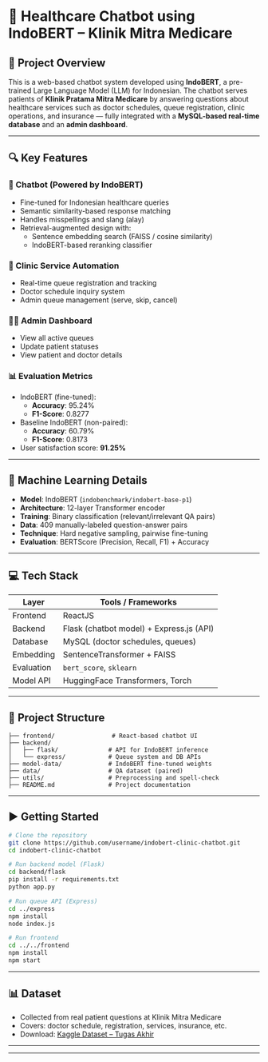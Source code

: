 # 🧠 Healthcare Chatbot using IndoBERT – Klinik Mitra Medicare

## 📘 Project Overview
This is a web-based chatbot system developed using **IndoBERT**, a pre-trained Large Language Model (LLM) for Indonesian. The chatbot serves patients of **Klinik Pratama Mitra Medicare** by answering questions about healthcare services such as doctor schedules, queue registration, clinic operations, and insurance — fully integrated with a **MySQL-based real-time database** and an **admin dashboard**.

---

## 🔍 Key Features

### 💬 Chatbot (Powered by IndoBERT)
- Fine-tuned for Indonesian healthcare queries
- Semantic similarity-based response matching
- Handles misspellings and slang (alay)
- Retrieval-augmented design with:
  - Sentence embedding search (FAISS / cosine similarity)
  - IndoBERT-based reranking classifier

### 🏥 Clinic Service Automation
- Real-time queue registration and tracking
- Doctor schedule inquiry system
- Admin queue management (serve, skip, cancel)

### 👨‍⚕️ Admin Dashboard
- View all active queues
- Update patient statuses
- View patient and doctor details

### 📊 Evaluation Metrics
- IndoBERT (fine-tuned):  
  - **Accuracy**: 95.24%  
  - **F1-Score**: 0.8277
- Baseline IndoBERT (non-paired):  
  - **Accuracy**: 60.79%  
  - **F1-Score**: 0.8173
- User satisfaction score: **91.25%**

---

## 🧠 Machine Learning Details

- **Model**: IndoBERT (`indobenchmark/indobert-base-p1`)
- **Architecture**: 12-layer Transformer encoder
- **Training**: Binary classification (relevant/irrelevant QA pairs)
- **Data**: 409 manually-labeled question-answer pairs
- **Technique**: Hard negative sampling, pairwise fine-tuning
- **Evaluation**: BERTScore (Precision, Recall, F1) + Accuracy

---

## 💻 Tech Stack

| Layer       | Tools / Frameworks                     |
|-------------|----------------------------------------|
| Frontend    | ReactJS                                |
| Backend     | Flask (chatbot model) + Express.js (API) |
| Database    | MySQL (doctor schedules, queues)       |
| Embedding   | SentenceTransformer + FAISS            |
| Evaluation  | `bert_score`, `sklearn`                |
| Model API   | HuggingFace Transformers, Torch        |

---

## 📂 Project Structure

```
├── frontend/                # React-based chatbot UI
├── backend/
│   ├── flask/              # API for IndoBERT inference
│   └── express/            # Queue system and DB APIs
├── model-data/             # IndoBERT fine-tuned weights
├── data/                   # QA dataset (paired)
├── utils/                  # Preprocessing and spell-check
├── README.md               # Project documentation
```

---

## ▶️ Getting Started

```bash
# Clone the repository
git clone https://github.com/username/indobert-clinic-chatbot.git
cd indobert-clinic-chatbot

# Run backend model (Flask)
cd backend/flask
pip install -r requirements.txt
python app.py

# Run queue API (Express)
cd ../express
npm install
node index.js

# Run frontend
cd ../../frontend
npm install
npm start
```

---

## 📊 Dataset
- Collected from real patient questions at Klinik Mitra Medicare
- Covers: doctor schedule, registration, services, insurance, etc.
- Download: [Kaggle Dataset – Tugas Akhir](https://www.kaggle.com/datasets/teresiaelvara/)

---

---
